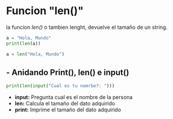 # Funcion "len()"

la funcion *len()* o tambien lenght, devuelve el tamaño de un string.

```python
a = "Hola, Mundo"
print(len(a))
```
```python
a = len("Hola, Mundo")
```

## - Anidando Print(), len() e input()

```python
print(len(input("Cual es tu nomrbe?: ")))
```
- __input:__ Pregunta cual es el nombre de la persona
- __len:__ Calcula el tamaño del dato adquirido
- __print:__ Imprime el tamaño del dato adquirido
